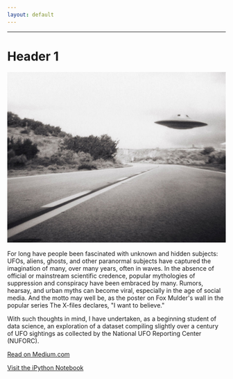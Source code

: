 ```yaml
---
layout: default
---
```


***
# Header 1

![UFO](assets/img/IMG_4791.jpeg)

For long have people been fascinated with unknown and hidden subjects: UFOs, aliens, ghosts, and other paranormal subjects have captured the imagination of many, over many years, often in waves. In the absence of official or mainstream scientific credence, popular mythologies of suppression and conspiracy have been embraced by many. Rumors, hearsay, and urban myths can become viral, especially in the age of social media. And the motto may well be, as the poster on Fox Mulder's wall in the popular series The X-files declares, "I want to believe."

With such thoughts in mind, I have undertaken, as a beginning student of data science, an exploration of a dataset compiling slightly over a century of UFO sightings as collected by the National UFO Reporting Center (NUFORC).

[Read on Medium.com](https://medium.com/@karenfisher_88874/close-encounters-of-the-data-kind-3a85c72f8400)

[Visit the iPython Notebook](../ufosightings/blob/master/NUFORC_ufo_dataset1.ipynb)
